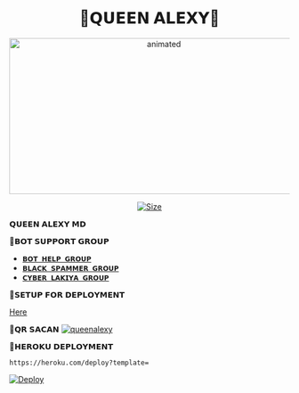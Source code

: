 

<h1 align="center">🌹𝗤𝗨𝗘𝗘𝗡 𝗔𝗟𝗘𝗫𝗬🌹<br></h1>
<p align="center">
<img src="https://telegra.ph/file/7fbb8d33bd45e3eb8e767.jpg" alt="animated" width="540" height="280" />
</p>


<p align="center">
<a href="https://youtube.com/channel/UC-mNijHCmIVmPh-6hnvxzZQ"><img title="Size" src="https://img.shields.io/badge/Tutorial-Video-green"></a>
</p>


𝗤𝗨𝗘𝗘𝗡 𝗔𝗟𝗘𝗫𝗬 𝗠𝗗


🦄𝗕𝗢𝗧 𝗦𝗨𝗣𝗣𝗢𝗥𝗧 𝗚𝗥𝗢𝗨𝗣

- [`𝗕𝗢𝗧 𝗛𝗘𝗟𝗣 𝗚𝗥𝗢𝗨𝗣`](https://chat.whatsapp.com/GpwWzOIvKCv3IP7wHphBHo)
- [`𝗕𝗟𝗔𝗖𝗞 𝗦𝗣𝗔𝗠𝗠𝗘𝗥 𝗚𝗥𝗢𝗨𝗣`](https://chat.whatsapp.com/CNGIkEweBlZ40iDB070hFS)
- [`𝗖𝗬𝗕𝗘𝗥 𝗟𝗔𝗞𝗜𝗬𝗔 𝗚𝗥𝗢𝗨𝗣`](https://chat.whatsapp.com/EcycNbJFCVT5ZsG9xIGkqd)

🦄𝗦𝗘𝗧𝗨𝗣 𝗙𝗢𝗥 𝗗𝗘𝗣𝗟𝗢𝗬𝗠𝗘𝗡𝗧

[Here](https://github.com/DGXeon/CheemsBot-MD4/fork)

🦄𝗤𝗥 𝗦𝗔𝗖𝗔𝗡
[![queenalexy](https://repl.it/badge/github/quiec/whatsasena)](https://replit.com/@DGXeon/Cheems-Bot-Multi-Device-Qr-Code-Generator?output%20only=1&lite=1#index.js)


🦄𝗛𝗘𝗥𝗢𝗞𝗨 𝗗𝗘𝗣𝗟𝗢𝗬𝗠𝗘𝗡𝗧

```
https://heroku.com/deploy?template=
```

[![Deploy](https://www.herokucdn.com/deploy/button.svg)](https://heroku.com/deploy?template=https://github.com/DGXeon/CheemsBot-MD4/)

